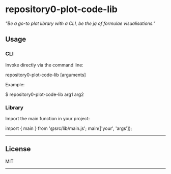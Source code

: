 # repository0-plot-code-lib

_"Be a go-to plot library with a CLI, be the jq of formulae visualisations."_

## Usage

### CLI

Invoke directly via the command line:

  repository0-plot-code-lib [arguments]

Example:

  $ repository0-plot-code-lib arg1 arg2

### Library

Import the main function in your project:

  import { main } from '@src/lib/main.js';
  main(['your', 'args']);

---

## License

MIT

---
